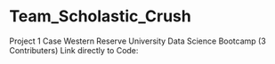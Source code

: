 # Team_Scholastic_Crush
Project 1 Case Western Reserve University Data Science Bootcamp (3 Contributers)
Link directly to Code: []()
